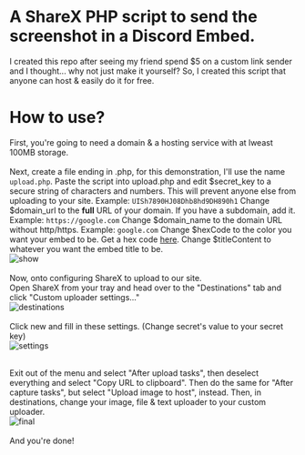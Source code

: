 # A ShareX PHP script to send the screenshot in a Discord Embed.
I created this repo after seeing my friend spend $5 on a custom link sender and I thought... why not just make it yourself? So, I created this script that anyone can host & easily do it for free.


# How to use?
First, you're going to need a domain & a hosting service with at lweast 100MB storage. <br><br>
Next, create a file ending in .php, for this demonstration, I'll use the name `upload.php`.
Paste the script into upload.php and edit $secret_key to a secure string of characters and numbers. This will prevent anyone else from uploading to your site. Example: `UISh7890HJ08Dhb8hd9DH890h1`
Change $domain_url to the **full** URL of your domain. If you have a subdomain, add it. Example: `https://google.com`
Change $domain_name to the domain URL without http/https. Example: `google.com`
Change $hexCode to the color you want your embed to be. Get a hex code [here](https://htmlcolorcodes.com/color-picker/).
Change $titleContent to whatever you want the embed title to be.
<br>
![show](https://vexon.ml/uploads/v9op2qslh9svhw4u/v9op2qslh9svhw4u.png)
<br><br>
Now, onto configuring ShareX to upload to our site.
<br>
Open ShareX from your tray and head over to the "Destinations" tab and click "Custom uploader settings..."
<br>
![destinations](https://vexon.ml/uploads/fskj5d7fslq9bmz8/fskj5d7fslq9bmz8.png)
<br><br>
Click new and fill in these settings. (Change secret's value to your secret key)
<br>
![settings](https://vexon.ml/uploads/7bbdcrs71vl3ze2y/7bbdcrs71vl3ze2y.png)
<br><br>

Exit out of the menu and select "After upload tasks", then deselect everything and select "Copy URL to clipboard".
Then do the same for "After capture tasks", but select "Upload image to host", instead.
Then, in destinations, change your image, file & text uploader to your custom uploader.
<br>
![final](https://vexon.ml/uploads/lr3khsc56y1fc84x/lr3khsc56y1fc84x.png)
<br><br>
And you're done! 
